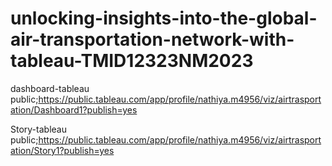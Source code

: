 # unlocking-insights-into-the-global-air-transportation-network-with-tableau-TMID12323NM2023



dashboard-tableau public;https://public.tableau.com/app/profile/nathiya.m4956/viz/airtrasportation/Dashboard1?publish=yes


Story-tableau public;https://public.tableau.com/app/profile/nathiya.m4956/viz/airtrasportation/Story1?publish=yes
